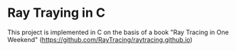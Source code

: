 # Ray Traying in C

This project is implemented in C on the basis of a book "Ray Tracing in One Weekend" (https://github.com/RayTracing/raytracing.github.io)
